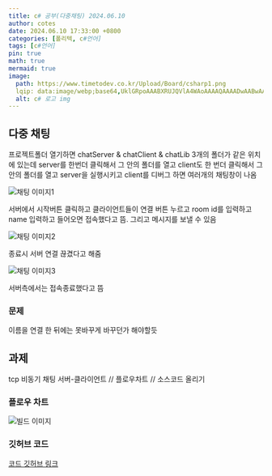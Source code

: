 ```yaml
---
title: c# 공부(다중채팅) 2024.06.10
author: cotes
date: 2024.06.10 17:33:00 +0800
categories: [폴리텍, c#언어]
tags: [c#언어]
pin: true
math: true
mermaid: true
image:
  path: https://www.timetodev.co.kr/Upload/Board/csharp1.png
  lqip: data:image/webp;base64,UklGRpoAAABXRUJQVlA4WAoAAAAQAAAADwAABwAAQUxQSDIAAAARL0AmbZurmr57yyIiqE8oiG0bejIYEQTgqiDA9vqnsUSI6H+oAERp2HZ65qP/VIAWAFZQOCBCAAAA8AEAnQEqEAAIAAVAfCWkAALp8sF8rgRgAP7o9FDvMCkMde9PK7euH5M1m6VWoDXf2FkP3BqV0ZYbO6NA/VFIAAAA
  alt: c# 로고 img
---
```


## 다중 채팅

프로젝트폴더 열기하면 chatServer & chatClient & chatLib 3개의 폴더가 같은 위치에 있는데 server를 한번더 클릭해서 그 안의 폴더를 열고 client도 한 번더 클릭해서 그 안의 폴더를 열고 server을 실행시키고 client를 디버그 하면 여러개의 채팅창이 나옴 
  
![채팅 이미지1](./assets/poly/C샵/06-10/chat1.png)

서버에서 시작버튼 클릭하고 클라이언트들이 연결 버튼 누르고 room id를 입력하고 name 입력하고 들어오면 접속했다고 뜸.  그리고 메시지를 보낼 수 있음   

![채팅 이미지2](./assets/poly/C샵/06-10/chat2.png)

종료시 서버 연결 끊겼다고 해줌

![채팅 이미지3](./assets/poly/C샵/06-10/chat3.png)

서버측에서는 접속종료했다고 뜸   

### 문제

이름을 연결 한 뒤에는 못바꾸게 바꾸던가 해야할듯

## 과제 
tcp 비동기 채팅 서버-클라이언트 // 플로우차트 // 소스코드 올리기  

### 플로우 차트 
![빌드 이미지](./assets/poly/C샵/06-10/flow.png)

### 깃허브 코드

[코드 깃허브 링크](https://github.com/qkrwldns/polyteck/tree/main/06-10_TCP-ChattingRoom)